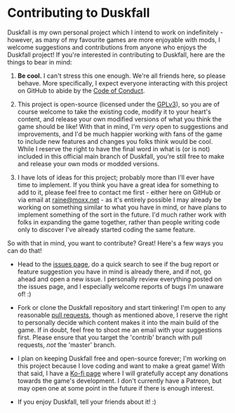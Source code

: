 # Contributing to Duskfall

Duskfall is my own personal project which I intend to work on indefinitely - however, as many of my favourite games are more
enjoyable with mods, I welcome suggestions and contributions from anyone who enjoys the Duskfall project! If you're interested in
contributing to Duskfall, here are the things to bear in mind:

1. **Be cool.** I can't stress this one enough. We're all friends here, so please behave. More specifically, I expect everyone
interacting with this project on GitHub to abide by the [Code of Conduct](https://github.com/Gravecat/Duskfall/blob/master/CODE_OF_CONDUCT.md).

2. This project is open-source (licensed under the [GPLv3](https://www.gnu.org/licenses/gpl-3.0.en.html)), so you are of course
welcome to take the existing code, modify it to your heart's content, and release your own modified versions of what you think the
game should be like! With that in mind, I'm *very* open to suggestions and improvements, and I'd be much happier working with fans
of the game to include new features and changes you folks think would be cool. While I reserve the right to have the final word in
what is (or is not) included in this official main branch of Duskfall, you're still free to make and release your own mods or
modded versions.

3. I have lots of ideas for this project; probably more than I'll ever have time to implement. If you think you have a great idea
for something to add to it, please feel free to contact me first - either here on GitHub or via email at raine@moxx.net - as it's
entirely possible I may already be working on something similar to what you have in mind, or have plans to implement something of
the sort in the future. I'd much rather work with folks in expanding the game together, rather than people writing code only to
discover I've already started coding the same feature.

So with that in mind, you want to contribute? Great! Here's a few ways you can do that!

* Head to the [issues page](https://github.com/Gravecat/Duskfall/issues), do a quick search to see if the bug report or feature
suggestion you have in mind is already there, and if not, go ahead and open a new issue. I personally review everything posted on
the issues page, and I especially welcome reports of bugs I'm unaware of! :)

* Fork or clone the Duskfall repository and start tinkering! I'm open to any reasonable [pull requests](https://github.com/Gravecat/Duskfall/pulls),
though as mentioned above, I reserve the right to personally decide which content makes it into the main build of the game. If in
doubt, feel free to shoot me an email with your suggestions first. Please ensure that you target the 'contrib' branch with pull
requests, *not* the 'master' branch.

* I plan on keeping Duskfall free and open-source forever; I'm working on this project because I love coding and want to make a
great game! With that said, I have a [Ko-fi page](https://ko-fi.com/gravecat) where I will gratefully accept any donations towards
the game's development. I don't currently have a Patreon, but may open one at some point in the future if there is enough interest.

* If you enjoy Duskfall, tell your friends about it! :)
